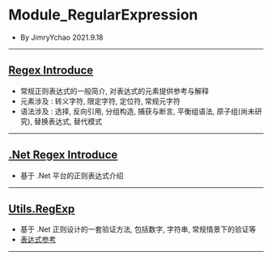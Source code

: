 # Module_RegularExpression

- By JimryYchao 2021.9.18
---

## [Regex Introduce](https://github.com/JimryYchao/Module_RegularExpression/blob/Regex/Regex_01_%E6%AD%A3%E5%88%99%E8%A1%A8%E8%BE%BE%E5%BC%8F%E7%AE%80%E4%BB%8B/Regex.md)

- 常规正则表达式的一般简介, 对表达式的元素提供参考与解释
- 元素涉及 : 转义字符, 限定字符, 定位符, 常规元字符
- 语法涉及 : 选择, 反向引用, 分组构造, 捕获与断言, 平衡组语法, 原子组(尚未研究), 替换表达式, 替代模式

---
## [.Net Regex Introduce](https://github.com/JimryYchao/Module_RegularExpression/blob/Regex/Regex_02_%E5%9C%A8%E4%B8%8D%E5%90%8C%E8%AF%AD%E8%A8%80%E4%B8%8B%E7%9A%84%E5%BA%94%E7%94%A8/Net%E4%B8%AD%E7%9A%84%E5%BA%94%E7%94%A8.md)
 
 - 基于 .Net 平台的正则表达式介绍

---

## [Utils.RegExp](https://github.com/JimryYchao/Ychao_MyScripts/tree/Ychao/Ychao/Ychao/Ychao_Utils/RegExp)

- 基于 .Net 正则设计的一套验证方法, 包括数字, 字符串, 常规情景下的验证等
- [表达式参考](https://github.com/JimryYchao/Module_RegularExpression/blob/Regex/Regex_03_%E5%B8%B8%E8%A7%84%E9%AA%8C%E8%AF%81%E8%A1%A8%E8%BE%BE%E5%BC%8F/Regex%20%E9%AA%8C%E8%AF%81%E8%A1%A8%E8%BE%BE%E5%BC%8F.md)

---